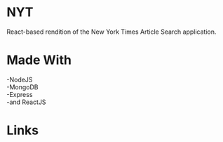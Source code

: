 # NYT
React-based rendition of the New York Times Article Search application. 

# Made With
-NodeJS <br>
-MongoDB <br>
-Express <br>
-and ReactJS <br>

# Links
